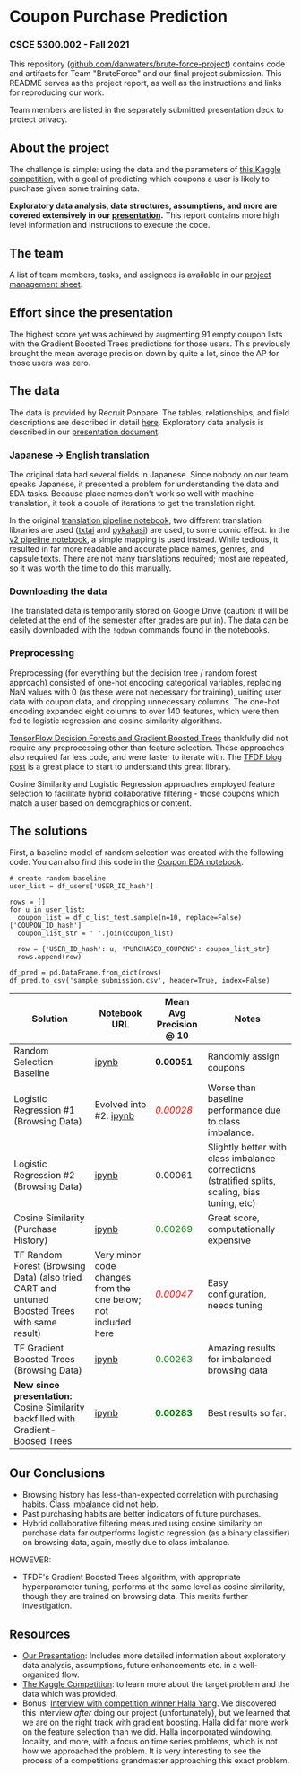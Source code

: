 # Coupon Purchase Prediction
### CSCE 5300.002 - Fall 2021
This repository ([github.com/danwaters/brute-force-project](https://www.github.com/danwaters/brute-force-project)) contains code and artifacts for Team "BruteForce" and our final project submission. This README serves as the project report, as well as the instructions and links for reproducing our work.

Team members are listed in the separately submitted presentation deck to protect privacy. 

## About the project
The challenge is simple: using the data and the parameters of [this Kaggle competition](https://www.kaggle.com/c/coupon-purchase-prediction), with a goal of predicting which coupons a user is likely to purchase given some training data. 

**Exploratory data analysis, data structures, assumptions, and more are covered extensively in our [presentation](https://github.com/danwaters/brute-force-project/blob/main/BruteForce%20-%20Coupon%20Purchase%20Prediction.pdf).** This report contains more high level information and instructions to execute the code. 

## The team
A list of team members, tasks, and assignees is available in our [project management sheet](https://github.com/danwaters/brute-force-project/blob/main/BruteForce%20-%20Project%20Management.xlsx).

## Effort since the presentation
The highest score yet was achieved by augmenting 91 empty coupon lists with the Gradient Boosted Trees predictions for those users. This previously brought the mean average precision down by quite a lot, since the AP for those users was zero. 

## The data
The data is provided by Recruit Ponpare. The tables, relationships, and field descriptions are described in detail [here](https://www.kaggle.com/c/coupon-purchase-prediction/data). Exploratory data analysis is described in our [presentation document](https://github.com/danwaters/brute-force-project/blob/main/BruteForce%20-%20Coupon%20Purchase%20Prediction.pdf). 

### Japanese -> English translation
The original data had several fields in Japanese. Since nobody on our team speaks Japanese, it presented a problem for understanding the data and EDA tasks. Because place names don't work so well with machine translation, it took a couple of iterations to get the translation right. 

In the original [translation pipeline notebook](https://github.com/danwaters/brute-force-project/blob/main/notebooks/ipynb/BruteForce%20-%20Coupon%20Translation%20Engine.ipynb), two different translation libraries are used ([txtai](https://github.com/neuml/txtai) and [pykakasi](https://github.com/miurahr/pykakasi)) are used, to some comic effect. In the [v2 pipeline notebook](https://github.com/danwaters/brute-force-project/blob/main/notebooks/ipynb/BruteForce%20-%20Coupon%20Translation%20Engine%20v2.ipynb), a simple mapping is used instead. While tedious, it resulted in far more readable and accurate place names, genres, and capsule texts. There are not many translations required; most are repeated, so it was worth the time to do this manually.

### Downloading the data
The translated data is temporarily stored on Google Drive (caution: it will be deleted at the end of the semester after grades are put in). The data can be easily downloaded with the `!gdown` commands found in the notebooks. 

### Preprocessing
Preprocessing (for everything but the decision tree / random forest approach) consisted of one-hot encoding categorical variables, replacing NaN values with 0 (as these were not necessary for training), uniting user data with coupon data, and dropping unnecessary columns. The one-hot encoding expanded eight columns to over 140 features, which were then fed to logistic regression and cosine similarity algorithms. 

[TensorFlow Decision Forests and Gradient Boosted Trees](https://github.com/danwaters/brute-force-project/blob/main/notebooks/ipynb/BruteForce%20-%20Gradient%20Boosted%20Trees.ipynb) thankfully did not require any preprocessing other than feature selection. These approaches also required far less code, and were faster to iterate with. The [TFDF blog post](https://blog.tensorflow.org/2021/05/introducing-tensorflow-decision-forests.html) is a great place to start to understand this great library.

Cosine Similarity and Logistic Regression approaches employed feature selection to facilitate hybrid collaborative filtering - those coupons which match a user based on demographics or content.

## The solutions
First, a baseline model of random selection was created with the following code. You can also find this code in the [Coupon EDA notebook](https://github.com/danwaters/brute-force-project/blob/main/notebooks/ipynb/BruteForce%20-%20Individual%20Coupon%20EDA.ipynb).
```
# create random baseline
user_list = df_users['USER_ID_hash']

rows = []
for u in user_list:
  coupon_list = df_c_list_test.sample(n=10, replace=False)['COUPON_ID_hash']
  coupon_list_str = ' '.join(coupon_list)
  
  row = {'USER_ID_hash': u, 'PURCHASED_COUPONS': coupon_list_str}
  rows.append(row)
  
df_pred = pd.DataFrame.from_dict(rows)
df_pred.to_csv('sample_submission.csv', header=True, index=False)
```
|Solution|Notebook URL|Mean Avg Precision @ 10|Notes|
|--------|------------|-----------------------|-----|
|Random Selection Baseline|[ipynb](https://github.com/danwaters/brute-force-project/blob/main/notebooks/ipynb/BruteForce%20-%20Individual%20Coupon%20EDA.ipynb)|**0.00051**|Randomly assign coupons|
|Logistic Regression #1 (Browsing Data)|Evolved into #2. [ipynb](https://github.com/danwaters/brute-force-project/blob/main/notebooks/ipynb/BruteForce%20-%20Logistic%20Regression%20and%20Hybrid%20Collaborative%20Filtering.ipynb)|<span style="color:red">*0.00028*</span>|Worse than baseline performance due to class imbalance.|
|Logistic Regression #2 (Browsing Data)|[ipynb](https://github.com/danwaters/brute-force-project/blob/main/notebooks/ipynb/BruteForce%20-%20Logistic%20Regression%20and%20Hybrid%20Collaborative%20Filtering.ipynb)|0.00061|Slightly better with class imbalance corrections (stratified splits, scaling, bias tuning, etc)|
|Cosine Similarity (Purchase History)|[ipynb](https://github.com/danwaters/brute-force-project/blob/main/notebooks/ipynb/BruteForce%20-%20Cosine%20Similarity%20between%20Purchased%20Coupons.ipynb)|<span style="color:green">0.00269</span>|Great score, computationally expensive|
|TF Random Forest (Browsing Data) (also tried CART and untuned Boosted Trees with same result)|Very minor code changes from the one below; not included here|<span style="color:red">*0.00047*</span>|Easy configuration, needs tuning|
|TF Gradient Boosted Trees (Browsing Data)|[ipynb](https://github.com/danwaters/brute-force-project/blob/main/notebooks/ipynb/BruteForce%20-%20Gradient%20Boosted%20Trees.ipynb)|<span style="color:green">0.00263</span>|Amazing results for imbalanced browsing data|
|**New since presentation:** Cosine Similarity backfilled with Gradient-Boosed Trees|[ipynb](https://github.com/danwaters/brute-force-project/blob/main/notebooks/ipynb/BruteForce%20-%20Merge%20Cosine%20with%20GBT.ipynb)|<span style="color:green">**0.00283**</span>|Best results so far.|

## Our Conclusions
* Browsing history has less-than-expected correlation with purchasing habits. Class imbalance did not help.
* Past purchasing habits are better indicators of future purchases.
* Hybrid collaborative filtering measured using cosine similarity on purchase data far outperforms logistic regression (as a binary classifier) on browsing data, again, mostly due to class imbalance.

HOWEVER:
* TFDF's Gradient Boosted Trees algorithm, with appropriate hyperparameter tuning, performs at the same level as cosine similarity, though they are trained on browsing data. This merits further investigation.

## Resources
* [Our Presentation](https://github.com/danwaters/brute-force-project/blob/main/BruteForce%20-%20Coupon%20Purchase%20Prediction.pdf): Includes more detailed information about exploratory data analysis, assumptions, future enhancements etc. in a well-organized flow. 
* [The Kaggle Competition](https://www.kaggle.com/c/coupon-purchase-prediction): to learn more about the target problem and the data which was provided. 
* Bonus: [Interview with competition winner Halla Yang](https://machinelearningmastery.in/2020/08/10/recruit-coupon-purchase-winners-interview-2nd-place-halla-yang-by-kaggle-team-kaggle-blog/). We discovered this interview *after* doing our project (unfortunately), but we learned that we are on the right track with gradient boosting. Halla did far more work on the feature selection than we did. Halla incorporated windowing, locality, and more, with a focus on time series problems, which is not how we approached the problem. It is very interesting to see the process of a competitions grandmaster approaching this exact problem.
